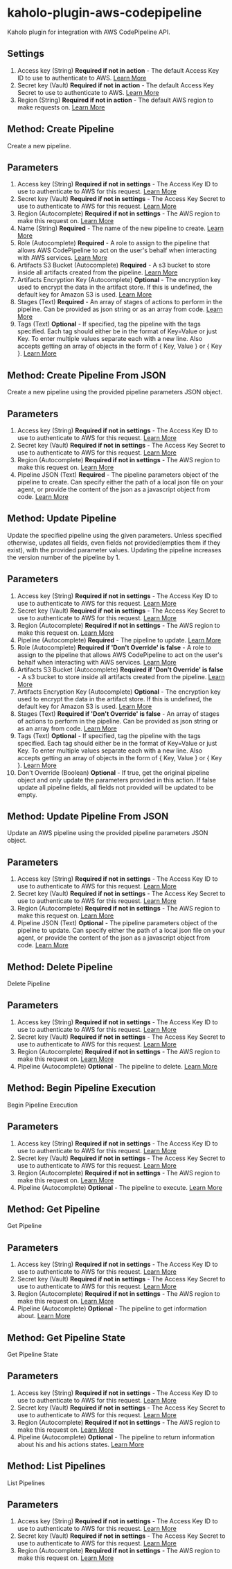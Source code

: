 # kaholo-plugin-aws-codepipeline
Kaholo plugin for integration with AWS CodePipeline API.

##  Settings
1. Access key (String) **Required if not in action** - The default Access Key ID to use to authenticate to AWS.
    [Learn More](https://docs.aws.amazon.com/IAM/latest/UserGuide/id_credentials_access-keys.html#Using_CreateAccessKey)
2. Secret key (Vault) **Required if not in action** - The default Access Key Secret to use to authenticate to AWS.
    [Learn More](https://docs.aws.amazon.com/IAM/latest/UserGuide/id_credentials_access-keys.html#Using_CreateAccessKey)
3. Region (String) **Required if not in action** - The default AWS region to make requests on.
    [Learn More](https://docs.aws.amazon.com/AWSEC2/latest/UserGuide/using-regions-availability-zones.html)

## Method: Create Pipeline
Create a new pipeline.

## Parameters
1. Access key (String) **Required if not in settings** - The Access Key ID to use to authenticate to AWS for this request. [Learn More](https://docs.aws.amazon.com/IAM/latest/UserGuide/id_credentials_access-keys.html#Using_CreateAccessKey)
2. Secret key (Vault) **Required if not in settings** - The Access Key Secret to use to authenticate to AWS for this request. [Learn More](https://docs.aws.amazon.com/IAM/latest/UserGuide/id_credentials_access-keys.html#Using_CreateAccessKey)
3. Region (Autocomplete) **Required if not in settings** - The AWS region to make this request on. [Learn More](https://docs.aws.amazon.com/AWSEC2/latest/UserGuide/using-regions-availability-zones.html)
4. Name (String) **Required** - The name of the new pipeline to create.
    [Learn More](https://docs.aws.amazon.com/codecommit/latest/userguide/how-to-create-repository.html)
5. Role (Autocomplete) **Required** - A role to assign to the pipeline that allows AWS CodePipeline to act on the user's behalf when interacting with AWS services.
    [Learn More](https://docs.aws.amazon.com/codedeploy/latest/userguide/getting-started-create-service-role.html)
6. Artifacts S3 Bucket (Autocomplete) **Required** - A s3 bucket to store inside all artifacts created from the pipeline.
    [Learn More](https://docs.aws.amazon.com/codepipeline/latest/userguide/tutorials-simple-s3.html#s3-create-s3-bucket)
7. Artifacts Encryption Key (Autocomplete) **Optional** - The encryption key used to encrypt the data in the artifact store. If this is undefined, the default key for Amazon S3 is used.
    [Learn More](https://docs.aws.amazon.com/kms/latest/developerguide/services-s3.html)
8. Stages (Text) **Required** - An array of stages of actions to perform in the pipeline. Can be provided as json string or as an array from code.
    [Learn More](https://docs.aws.amazon.com/codepipeline/latest/userguide/reference-pipeline-structure.html#pipeline-requirements)
9. Tags (Text) **Optional** - If specified, tag the pipeline with the tags specified. Each tag should either be in the format of Key=Value or just Key. To enter multiple values separate each with a new line. Also accepts getting an array of objects in the form of { Key, Value } or { Key }.
    [Learn More](https://docs.aws.amazon.com/codecommit/latest/userguide/how-to-tag-repository.html)

## Method: Create Pipeline From JSON
Create a new pipeline using the provided pipeline parameters JSON object.

## Parameters
1. Access key (String) **Required if not in settings** - The Access Key ID to use to authenticate to AWS for this request. [Learn More](https://docs.aws.amazon.com/IAM/latest/UserGuide/id_credentials_access-keys.html#Using_CreateAccessKey)
2. Secret key (Vault) **Required if not in settings** - The Access Key Secret to use to authenticate to AWS for this request. [Learn More](https://docs.aws.amazon.com/IAM/latest/UserGuide/id_credentials_access-keys.html#Using_CreateAccessKey)
3. Region (Autocomplete) **Required if not in settings** - The AWS region to make this request on. [Learn More](https://docs.aws.amazon.com/AWSEC2/latest/UserGuide/using-regions-availability-zones.html)
4. Pipeline JSON (Text) **Required** - The pipeline parameters object of the pipeline to create. Can specify either the path of a local json file on your agent, or provide the content of the json as a javascript object from code.
    [Learn More](https://docs.aws.amazon.com/codepipeline/latest/userguide/reference-pipeline-structure.html#pipeline-requirements)

## Method: Update Pipeline
Update the specified pipeline using the given parameters. Unless specified otherwise, updates all fields, even fields not provided(empties them if they exist), with the provided parameter values. Updating the pipeline increases the version number of the pipeline by 1.

## Parameters
1. Access key (String) **Required if not in settings** - The Access Key ID to use to authenticate to AWS for this request. [Learn More](https://docs.aws.amazon.com/IAM/latest/UserGuide/id_credentials_access-keys.html#Using_CreateAccessKey)
2. Secret key (Vault) **Required if not in settings** - The Access Key Secret to use to authenticate to AWS for this request. [Learn More](https://docs.aws.amazon.com/IAM/latest/UserGuide/id_credentials_access-keys.html#Using_CreateAccessKey)
3. Region (Autocomplete) **Required if not in settings** - The AWS region to make this request on. [Learn More](https://docs.aws.amazon.com/AWSEC2/latest/UserGuide/using-regions-availability-zones.html)
4. Pipeline (Autocomplete) **Required** - The pipeline to update.
    [Learn More](https://docs.aws.amazon.com/codecommit/latest/userguide/how-to-create-repository.html)
5. Role (Autocomplete) **Required if 'Don't Override' is false** - A role to assign to the pipeline that allows AWS CodePipeline to act on the user's behalf when interacting with AWS services.
    [Learn More](https://docs.aws.amazon.com/codedeploy/latest/userguide/getting-started-create-service-role.html)
6. Artifacts S3 Bucket (Autocomplete) **Required if 'Don't Override' is false** - A s3 bucket to store inside all artifacts created from the pipeline.
    [Learn More](https://docs.aws.amazon.com/codepipeline/latest/userguide/tutorials-simple-s3.html#s3-create-s3-bucket)
7. Artifacts Encryption Key (Autocomplete) **Optional** - The encryption key used to encrypt the data in the artifact store. If this is undefined, the default key for Amazon S3 is used.
    [Learn More](https://docs.aws.amazon.com/kms/latest/developerguide/services-s3.html)
8. Stages (Text) **Required if 'Don't Override' is false** - An array of stages of actions to perform in the pipeline. Can be provided as json string or as an array from code.
    [Learn More](https://docs.aws.amazon.com/codepipeline/latest/userguide/reference-pipeline-structure.html#pipeline-requirements)
9. Tags (Text) **Optional** - If specified, tag the pipeline with the tags specified. Each tag should either be in the format of Key=Value or just Key. To enter multiple values separate each with a new line. Also accepts getting an array of objects in the form of { Key, Value } or { Key }.
    [Learn More](https://docs.aws.amazon.com/codecommit/latest/userguide/how-to-tag-repository.html)
10. Don't Override (Boolean) **Optional** - If true, get the original pipeline object and only update the parameters provided in this action. If false update all pipeline fields, all fields not provided will be updated to be empty.

## Method: Update Pipeline From JSON
Update an AWS pipeline using the provided pipeline parameters JSON object.

## Parameters
1. Access key (String) **Required if not in settings** - The Access Key ID to use to authenticate to AWS for this request. [Learn More](https://docs.aws.amazon.com/IAM/latest/UserGuide/id_credentials_access-keys.html#Using_CreateAccessKey)
2. Secret key (Vault) **Required if not in settings** - The Access Key Secret to use to authenticate to AWS for this request. [Learn More](https://docs.aws.amazon.com/IAM/latest/UserGuide/id_credentials_access-keys.html#Using_CreateAccessKey)
3. Region (Autocomplete) **Required if not in settings** - The AWS region to make this request on. [Learn More](https://docs.aws.amazon.com/AWSEC2/latest/UserGuide/using-regions-availability-zones.html)
4. Pipeline JSON (Text) **Optional** - The pipeline parameters object of the pipeline to update. Can specify either the path of a local json file on your agent, or provide the content of the json as a javascript object from code.
    [Learn More](https://docs.aws.amazon.com/codepipeline/latest/userguide/reference-pipeline-structure.html#pipeline-requirements)

## Method: Delete Pipeline
Delete Pipeline

## Parameters
1. Access key (String) **Required if not in settings** - The Access Key ID to use to authenticate to AWS for this request. [Learn More](https://docs.aws.amazon.com/IAM/latest/UserGuide/id_credentials_access-keys.html#Using_CreateAccessKey)
2. Secret key (Vault) **Required if not in settings** - The Access Key Secret to use to authenticate to AWS for this request. [Learn More](https://docs.aws.amazon.com/IAM/latest/UserGuide/id_credentials_access-keys.html#Using_CreateAccessKey)
3. Region (Autocomplete) **Required if not in settings** - The AWS region to make this request on. [Learn More](https://docs.aws.amazon.com/AWSEC2/latest/UserGuide/using-regions-availability-zones.html)
4. Pipeline (Autocomplete) **Optional** - The pipeline to delete.
    [Learn More](https://docs.aws.amazon.com/codecommit/latest/userguide/how-to-create-repository.html)

## Method: Begin Pipeline Execution
Begin Pipeline Execution

## Parameters
1. Access key (String) **Required if not in settings** - The Access Key ID to use to authenticate to AWS for this request. [Learn More](https://docs.aws.amazon.com/IAM/latest/UserGuide/id_credentials_access-keys.html#Using_CreateAccessKey)
2. Secret key (Vault) **Required if not in settings** - The Access Key Secret to use to authenticate to AWS for this request. [Learn More](https://docs.aws.amazon.com/IAM/latest/UserGuide/id_credentials_access-keys.html#Using_CreateAccessKey)
3. Region (Autocomplete) **Required if not in settings** - The AWS region to make this request on. [Learn More](https://docs.aws.amazon.com/AWSEC2/latest/UserGuide/using-regions-availability-zones.html)
4. Pipeline (Autocomplete) **Optional** - The pipeline to execute.
    [Learn More](https://docs.aws.amazon.com/codecommit/latest/userguide/how-to-create-repository.html)

## Method: Get Pipeline
Get Pipeline

## Parameters
1. Access key (String) **Required if not in settings** - The Access Key ID to use to authenticate to AWS for this request. [Learn More](https://docs.aws.amazon.com/IAM/latest/UserGuide/id_credentials_access-keys.html#Using_CreateAccessKey)
2. Secret key (Vault) **Required if not in settings** - The Access Key Secret to use to authenticate to AWS for this request. [Learn More](https://docs.aws.amazon.com/IAM/latest/UserGuide/id_credentials_access-keys.html#Using_CreateAccessKey)
3. Region (Autocomplete) **Required if not in settings** - The AWS region to make this request on. [Learn More](https://docs.aws.amazon.com/AWSEC2/latest/UserGuide/using-regions-availability-zones.html)
4. Pipeline (Autocomplete) **Optional** - The pipeline to get information about.
    [Learn More](https://docs.aws.amazon.com/codecommit/latest/userguide/how-to-create-repository.html)

## Method: Get Pipeline State
Get Pipeline State

## Parameters
1. Access key (String) **Required if not in settings** - The Access Key ID to use to authenticate to AWS for this request. [Learn More](https://docs.aws.amazon.com/IAM/latest/UserGuide/id_credentials_access-keys.html#Using_CreateAccessKey)
2. Secret key (Vault) **Required if not in settings** - The Access Key Secret to use to authenticate to AWS for this request. [Learn More](https://docs.aws.amazon.com/IAM/latest/UserGuide/id_credentials_access-keys.html#Using_CreateAccessKey)
3. Region (Autocomplete) **Required if not in settings** - The AWS region to make this request on. [Learn More](https://docs.aws.amazon.com/AWSEC2/latest/UserGuide/using-regions-availability-zones.html)
4. Pipeline (Autocomplete) **Optional** - The pipeline to return information about his and his actions states.
    [Learn More](https://docs.aws.amazon.com/codecommit/latest/userguide/how-to-create-repository.html)

## Method: List Pipelines
List Pipelines

## Parameters
1. Access key (String) **Required if not in settings** - The Access Key ID to use to authenticate to AWS for this request. [Learn More](https://docs.aws.amazon.com/IAM/latest/UserGuide/id_credentials_access-keys.html#Using_CreateAccessKey)
2. Secret key (Vault) **Required if not in settings** - The Access Key Secret to use to authenticate to AWS for this request. [Learn More](https://docs.aws.amazon.com/IAM/latest/UserGuide/id_credentials_access-keys.html#Using_CreateAccessKey)
3. Region (Autocomplete) **Required if not in settings** - The AWS region to make this request on. [Learn More](https://docs.aws.amazon.com/AWSEC2/latest/UserGuide/using-regions-availability-zones.html)
